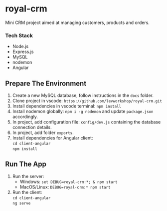 # royal-crm

Mini CRM project aimed at managing customers, products and orders.

### Tech Stack

- Node.js
- Express.js
- MySQL
- nodemon
- Angular

## Prepare The Environment

1. Create a new MySQL database, follow instructions in the `docs` folder.
2. Clone project in vscode: `https://github.com/levworkshop/royal-crm.git`
3. Install dependencies in vscode terminal: `npm install`
4. Install nodemon globally: `npm i -g nodemon` and update `package.json` accordingly.
5. In project, add configuration file: `config/dev.js` containing the database connection details.
6. In project, add folder `exports`.
7. Install dependencies for Angular client:  
   `cd client-angular`  
   `npm install`

## Run The App

1. Run the server:
   - Windows: `set DEBUG=royal-crm:*; & npm start`
   - MacOS/Linux: `DEBUG=royal-crm:* npm start`
2. Run the client:  
   `cd client-angular`  
   `ng serve`
